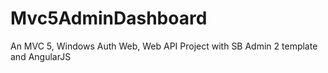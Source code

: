 # Mvc5AdminDashboard
An MVC 5, Windows Auth Web, Web API Project with SB Admin 2 template and AngularJS

